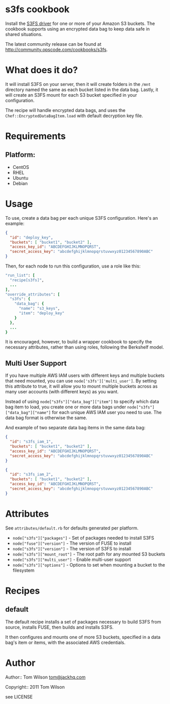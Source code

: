 # s3fs cookbook

Install the [S3FS driver](https://code.google.com/p/s3fs/) for one or more of your Amazon S3 buckets. The cookbook supports using an encrypted data bag to keep data safe in shared situations.

The latest community release can be found at http://community.opscode.com/cookbooks/s3fs.

# What does it do?

It will install S3FS on your server, then it will create folders in the `/mnt` directory named the same as each bucket listed in the data bag.  Lastly, it will create an S3FS mount for each S3 bucket specified in your configuration.

The recipe will handle encrypted data bags, and uses the `Chef::EncryptedDataBagItem.load` with default decryption key file.

# Requirements

## Platform:

* CentOS
* RHEL
* Ubuntu
* Debian

# Usage

To use, create a data bag per each unique S3FS configuration. Here's an example:

```json
{
  "id": "deploy_key",
  "buckets": [ "bucket1", "bucket2" ],
  "access_key_id": "ABCDEFGHIJKLMNOPQRST",
  "secret_access_key": "abcdefghijklmnopqrstuvwxyz01234567890ABC"
}
```

Then, for each node to run this configuration, use a role like this:

```ruby
"run_list": [
  "recipe[s3fs]",
  ...
],
"override_attributes": [
  "s3fs": {
    "data_bag": {
      "name": "s3_keys",
      "item": "deploy_key"
    }
  },
  ...
}
```

It is encouraged, however, to build a wrapper cookbook to specify the necessary attributes, rather than using roles, following the Berkshelf model.

## Multi User Support

If you have multiple AWS IAM users with different keys and multiple buckets that need mounted, you can use `node['s3fs']['multi_user']`. By setting this attribute to true, it will allow you to mount multiple buckets across as many user accounts (with different keys) as you want.

Instead of using `node["s3fs"]["data_bag"]["item"]` to specify which data bag item to load, you create one or more data bags under `node["s3fs"]["data_bag"]["name"]` for each unique AWS IAM user you need to use. The data bag format is otherwise the same.

And example of two separate data bag items in the same data bag:

```json
{
  "id": "s3fs_iam_1",
  "buckets": [ "bucket1", "bucket2" ],
  "access_key_id": "ABCDEFGHIJKLMNOPQRST",
  "secret_access_key": "abcdefghijklmnopqrstuvwxyz01234567890ABC"
}

{
  "id": "s3fs_iam_2",
  "buckets": [ "bucket1", "bucket2" ],
  "access_key_id": "ABCDEFGHIJKLMNOPQRST",
  "secret_access_key": "abcdefghijklmnopqrstuvwxyz01234567890ABC"
}
```

# Attributes

See `attributes/default.rb` for defaults generated per platform.

* `node["s3fs"]["packages"]` - Set of packages needed to install S3FS
* `node["fuse"]["version"]` - The version of FUSE to install
* `node["s3fs"]["version"]` - The version of S3FS to install
* `node["s3fs"]["mount_root"]` - The root path for any mounted S3 buckets
* `node["s3fs"]["multi_user"]` - Enable multi-user support
* `node["s3fs"]["options"]` - Options to set when mounting a bucket to the filesystem

# Recipes

## default

The default recipe installs a set of packages necessary to build S3FS from source, installs FUSE, then builds and installs S3FS.

It then configures and mounts one of more S3 buckets, specified in a data bag's item or items, with the associated AWS credentials.

# Author

Author:: Tom Wilson <tom@jackhq.com>

Copyright:: 2011 Tom Wilson

see LICENSE
